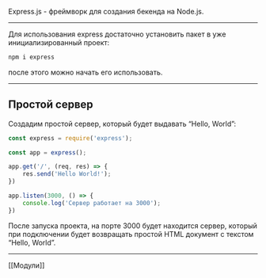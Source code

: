 Express.js - фреймворк для создания бекенда на Node.js.

---
Для использования express достаточно установить пакет в уже инициализированный проект:
```bash
npm i express
```
после этого можно начать его использовать.

---
## Простой сервер
Создадим простой сервер, который будет выдавать “Hello, World”:
```js
const express = require('express');

const app = express();

app.get('/', (req, res) => {
    res.send('Hello World!');
})

app.listen(3000, () => {
    console.log('Сервер работает на 3000');
})
```
После запуска проекта, на порте 3000 будет находится сервер, который при подключении будет возвращать простой HTML документ с текстом “Hello, World”.

---
[[Модули]]